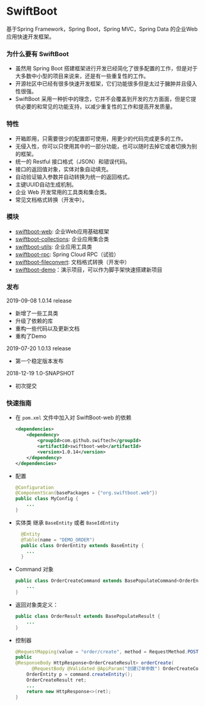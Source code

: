 # SwiftBoot

基于Spring Framework，Spring Boot，Spring MVC，Spring Data 的企业Web应用快速开发框架。

### 为什么要有 SwiftBoot
* 虽然用 Spring Boot 搭建框架进行开发已经简化了很多配置的工作，但是对于大多数中小型的项目来说来，还是有一些重复性的工作。
* 开源社区中已经有很多快速开发框架，它们功能很多但是太过于臃肿并且侵入性很强。
* SwiftBoot 采用一种折中的理念，它并不会覆盖到开发的方方面面，但是它提供必要的和常见的功能支持，以减少重复性的工作和提高开发质量。

### 特性
* 开箱即用，只需要很少的配置即可使用，用更少的代码完成更多的工作。
* 无侵入性，你可以只使用其中的一部分功能，也可以随时去掉它或者切换为别的框架。
* 统一的 Restful 接口格式（JSON）和错误代码。
* 接口的返回值对象，实体对象自动填充。
* 自动验证输入参数并自动转换为统一的返回格式。
* 主键UUID自动生成机制。
* 企业 Web 开发常用的工具类和集合类。
* 常见文档格式转换（开发中）。


### 模块
* [swiftboot-web](swiftboot-web/): 企业Web应用基础框架
* [swiftboot-collections](swiftboot-collections/): 企业应用集合类
* [swiftboot-utils](swiftboot-utils/): 企业应用工具类
* [swiftboot-rpc](swiftboot-rpc/): Spring Cloud RPC（试验）
* [swiftboot-fileconvert](swiftboot-fileconvert/): 文档格式转换（开发中）
* [swiftboot-demo](swiftboot-demo/)：演示项目，可以作为脚手架快速搭建新项目


### 发布

2019-09-08 1.0.14 release
* 新增了一些工具类
* 升级了依赖的库
* 重构一些代码以及更新文档
* 重构了Demo

2019-07-20 1.0.13 release
* 第一个稳定版本发布

2018-12-19 1.0-SNAPSHOT
* 初次提交

### 快速指南

* 在 `pom.xml` 文件中加入对 SwiftBoot-web 的依赖

	```xml
	<dependencies>
		<dependency>
			<groupId>com.github.swiftech</groupId>
			<artifactId>swiftboot-web</artifactId>
			<version>1.0.14</version>
		</dependency>
	</dependencies>

	```

* 配置

	```java
	@Configuration
    @ComponentScan(basePackages = {"org.swiftboot.web"})
   	public class MyConfig {
    	...
  	}
	```
	
* 实体类
	继承 `BaseEntity` 或者 `BaseIdEntity`
	
	```java
	  @Entity
      @Table(name = "DEMO_ORDER")
      public class OrderEntity extends BaseEntity {
    	...
      }
	```
	
* Command 对象

	```java
	public class OrderCreateCommand extends BasePopulateCommand<OrderEntity> {
    	...
	}
	```

* 返回对象类定义：

	```java
	public class OrderResult extends BasePopulateResult {
		...
	}
	```

* 控制器
	
	```java
	@RequestMapping(value = "order/create", method = RequestMethod.POST)
	public
	@ResponseBody HttpResponse<OrderCreateResult> orderCreate(
		  @RequestBody @Validated @ApiParam("创建订单参数") OrderCreateCommand command) {
    	OrderEntity p = command.createEntity();
		OrderCreateResult ret;
		...
		return new HttpResponse<>(ret);
	}
	```
	
	